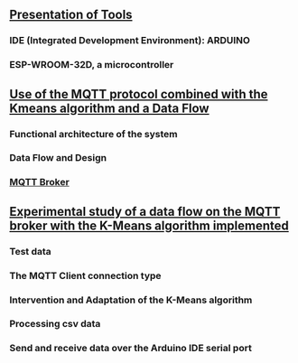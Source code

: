 
## [Presentation of Tools](https://github.com/madou-sow/OnlineML_ESP32/blob/main/ARDUINO/IdeArduino-ESP32WROOM32D.md)
### IDE (Integrated Development Environment): ARDUINO
### ESP-WROOM-32D, a microcontroller

## [Use of the MQTT protocol combined with the Kmeans algorithm and a Data Flow](https://github.com/madou-sow/OnlineML_ESP32/blob/main/ARDUINO/MQTT-KMEANS-DataFlow.md)
### Functional architecture of the system
### Data Flow and Design
### [MQTT Broker](https://github.com/madou-sow/OnlineML_ESP32/blob/main/ARDUINO/MQTT-PRINCIPLE.md)

## [Experimental study of a data flow on the MQTT broker with the K-Means algorithm implemented](https://github.com/madou-sow/OnlineML_ESP32/blob/main/ARDUINO/experimentation.md)
### Test data
### The MQTT Client connection type
### Intervention and Adaptation of the K-Means algorithm
### Processing csv data
### Send and receive data over the Arduino IDE serial port
